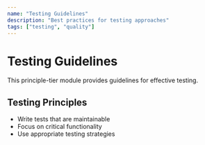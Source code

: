 ```yaml
---
name: "Testing Guidelines"
description: "Best practices for testing approaches"
tags: ["testing", "quality"]
---
```


# Testing Guidelines

This principle-tier module provides guidelines for effective testing.

## Testing Principles

- Write tests that are maintainable
- Focus on critical functionality
- Use appropriate testing strategies